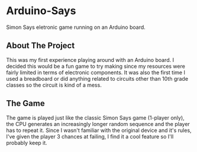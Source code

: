 # Arduino-Says
Simon Says eletronic game running on an Arduino board.

## About The Project
This was my first experience playing around with an Arduino board. I decided this would be a fun game to try making since my resources were fairly limited in terms of electronic components.
It was also the first time I used a breadboard or did anything related to circuits other than 10th grade classes so the circuit is kind of a mess.

## The Game
The game is played just like the classic Simon Says game (1-player only), the CPU generates an increasingly longer random sequence and the player has to repeat it.
Since I wasn't familiar with the original device and it's rules, I've given the player 3 chances at failing, I find it a cool feature so I'll probably keep it.
